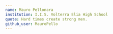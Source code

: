 ```yaml
---
name: Mauro Pellonara
institution: I.I.S. Volterra Elia High School
quote: Hard times create strong men.
github_user: MauroPello
---
```

